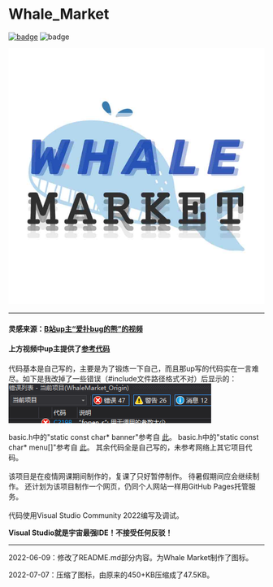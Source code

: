# Whale_Market

[![badge](https://img.shields.io/static/v1?label=MadeBy&message=striumve&color=informational)](https://github.com/striumve)
![badge](https://img.shields.io/static/v1?label=CodeMark&message=Perfect&color=success)

![icon](icon.JPG)

*****

#### 灵感来源：[B站up主“爱扑bug的熊”的视频](https://b23.tv/VXcekpT)
#### 上方视频中up主提供了[参考代码](https://github.com/201220014/WhaleMarket)

代码基本是自己写的，主要是为了锻炼一下自己，而且那up写的代码实在一言难尽。如下是我改掉了一些错误（#include文件路径格式不对）后显示的：
![image](imageOfReadme.PNG)

basic.h中的"static const char* banner"参考自 
[此](https://github.com/201220014/WhaleMarket/blob/master/src/tools/hint.c)。
basic.h中的"static const char* menu[]"参考自 
[此](https://github.com/201220014/WhaleMarket/blob/master/src/menu/menu.c)。
其余代码全是自己写的，未参考网络上其它项目代码。
<br><br>
该项目是在疫情网课期间制作的，复课了只好暂停制作。
待暑假期间应会继续制作。
还计划为该项目制作一个网页，仍同个人网站一样用GitHub Pages托管服务。
<br><br>
代码使用Visual Studio Community 2022编写及调试。

**Visual Studio就是宇宙最强IDE！不接受任何反驳！**

*****

2022-06-09：修改了README.md部分内容。为Whale Market制作了图标。

2022-07-07：压缩了图标，由原来的450+KB压缩成了47.5KB。
